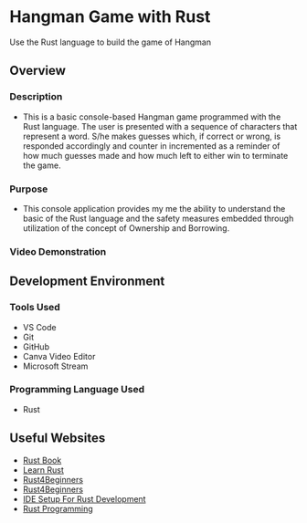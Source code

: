 # Hangman Game with Rust
Use the Rust language to build the game of Hangman

## Overview

### Description
- This is a basic console-based Hangman game programmed with the Rust language. The user is presented with a sequence of characters that represent a word. S/he makes guesses which, if correct or wrong, is responded accordingly and counter in incremented as a reminder of how much guesses made and how much left to either win to terminate the game.

### Purpose
- This console application provides my me the ability to understand the basic of the Rust language and the safety measures embedded through utilization of the concept of Ownership and Borrowing. 

### Video Demonstration

## Development Environment

### Tools Used
- VS Code
- Git
- GitHub
- Canva Video Editor
- Microsoft Stream

### Programming Language Used
- Rust

## Useful Websites
- [Rust Book](https://doc.rust-lang.org/stable/book/)
- [Learn Rust](https://www.google.com/url?sa=t&source=web&rct=j&opi=89978449&url=https://www.rust-lang.org/learn&ved=2ahUKEwiby_7tucaNAxXFQkEAHUZEJRIQFnoECCIQAQ&usg=AOvVaw2DCuKbq2N6r0_BlT1FPyej)
- [Rust4Beginners](https://youtu.be/MsocPEZBd-M?si=ragJLuZ3NGi6bJHH)
- [Rust4Beginners](https://youtu.be/MsocPEZBd-M?si=ragJLuZ3NGi6bJHH)
- [​​IDE Setup For Rust Development](https://youtu.be/x_iZEK6Rww4?si=DgPuFiINiXG3_FdT)
- [Rust Programming](https://www.youtube.com/watch?v=rQ_J9WH6CGk) 
